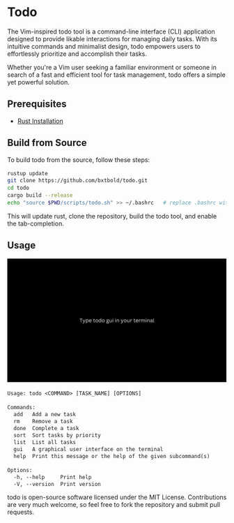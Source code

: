 # Todo

The Vim-inspired todo tool is a command-line interface (CLI) application designed to provide likable interactions for managing daily tasks. With its intuitive commands and minimalist design, todo empowers users to effortlessly prioritize and accomplish their tasks.

Whether you're a Vim user seeking a familiar environment or someone in search of a fast and efficient tool for task management, todo offers a simple yet powerful solution.

## Prerequisites

- [Rust Installation](https://www.rust-lang.org/tools/install)

## Build from Source

To build todo from the source, follow these steps:

```bash
rustup update
git clone https://github.com/bxtbold/todo.git
cd todo
cargo build --release
echo "source $PWD/scripts/todo.sh" >> ~/.bashrc   # replace .bashrc with .zshrc if your machine uses zshell
```

This will update rust, clone the repository, build the todo tool, and enable the tab-completion.

## Usage

![todo-gui](assets/gui.gif)


```
Usage: todo <COMMAND> [TASK_NAME] [OPTIONS]

Commands:
  add   Add a new task
  rm    Remove a task
  done  Complete a task
  sort  Sort tasks by priority
  list  List all tasks
  gui   A graphical user interface on the terminal
  help  Print this message or the help of the given subcommand(s)

Options:
  -h, --help     Print help
  -V, --version  Print version
```

todo is open-source software licensed under the MIT License.
Contributions are very much welcome, so feel free to fork the repository and submit pull requests.

